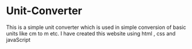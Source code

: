 # Unit-Converter
This is a simple unit converter which is used in simple conversion of basic units like cm to m etc. I have created this website using html , css and javaScript
